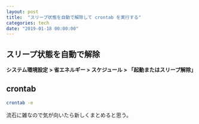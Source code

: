 ```yaml
---
layout: post
title:  "スリープ状態を自動で解除して crontab を実行する"
categories: tech
date: "2019-01-18 00:00:00"
---
```


## スリープ状態を自動で解除

**システム環境設定 > 省エネルギー > スケジュール > 「起動またはスリープ解除」**

## crontab

```sh
crontab -e
```

流石に雑なので気が向いたら新しくまとめると思う。
